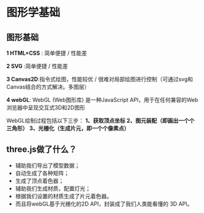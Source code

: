 # 图形学基础



## 图形基础

**1 HTML+CSS** : 简单便捷 / 性能差

**2 SVG** :简单便捷 / 性能差

**3 Canvas2D**:指令式绘图，性能较优 / 很难对局部绘图进行控制（可通过svg和Canvas结合的方式解决。多图层）

**4 webGL**: WebGL (Web图形库) 是一种JavaScript API，用于在任何兼容的Web浏览器中呈现交互式3D和2D图形

WebGL绘制过程包括以下三步：
**1、获取顶点坐标**
**2、图元装配（即画出一个个三角形）**
**3、光栅化（生成片元，即一个个像素点）**



## three.js做了什么？

- 辅助我们导出了模型数据；
- 自动生成了各种矩阵；
- 生成了顶点着色器；
- 辅助我们生成材质，配置灯光；
- 根据我们设置的材质生成了片元着色器。
- 而且将webGL基于光栅化的2D API，封装成了我们人类能看懂的 3D API。

